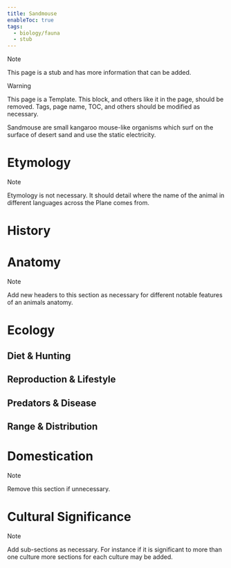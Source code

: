 ```yaml
---
title: Sandmouse
enableToc: true
tags:
  - biology/fauna
  - stub
---
```


> [!note]
> This page is a stub and has more information that can be added.


> [!warning]
> This page is a Template. This block, and others like it in the page, should be removed. Tags, page name, TOC, and others should be modified as necessary.

Sandmouse are small kangaroo mouse-like organisms which surf on the surface of desert sand and use the static electricity.
# Etymology

> [!note]
> Etymology is not necessary. It should detail where the name of the animal in different languages across the Plane comes from.


# History

# Anatomy

> [!note]
> Add new headers to this section as necessary for different notable features of an animals anatomy.


# Ecology
## Diet & Hunting

## Reproduction & Lifestyle

## Predators & Disease

## Range & Distribution

# Domestication

> [!note]
> Remove this section if unnecessary.


# Cultural Significance 

> [!note]
> Add sub-sections as necessary. For instance if it is significant to more than one culture more sections for each culture may be added.

